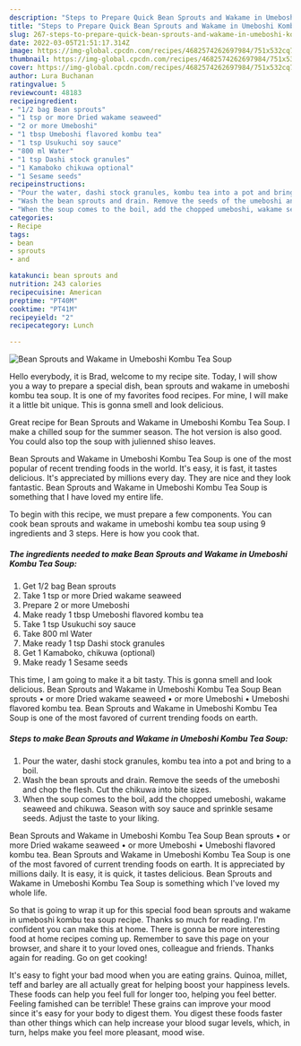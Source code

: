 ```yaml
---
description: "Steps to Prepare Quick Bean Sprouts and Wakame in Umeboshi Kombu Tea Soup"
title: "Steps to Prepare Quick Bean Sprouts and Wakame in Umeboshi Kombu Tea Soup"
slug: 267-steps-to-prepare-quick-bean-sprouts-and-wakame-in-umeboshi-kombu-tea-soup
date: 2022-03-05T21:51:17.314Z
image: https://img-global.cpcdn.com/recipes/4682574262697984/751x532cq70/bean-sprouts-and-wakame-in-umeboshi-kombu-tea-soup-recipe-main-photo.jpg
thumbnail: https://img-global.cpcdn.com/recipes/4682574262697984/751x532cq70/bean-sprouts-and-wakame-in-umeboshi-kombu-tea-soup-recipe-main-photo.jpg
cover: https://img-global.cpcdn.com/recipes/4682574262697984/751x532cq70/bean-sprouts-and-wakame-in-umeboshi-kombu-tea-soup-recipe-main-photo.jpg
author: Lura Buchanan
ratingvalue: 5
reviewcount: 48183
recipeingredient:
- "1/2 bag Bean sprouts"
- "1 tsp or more Dried wakame seaweed"
- "2 or more Umeboshi"
- "1 tbsp Umeboshi flavored kombu tea"
- "1 tsp Usukuchi soy sauce"
- "800 ml Water"
- "1 tsp Dashi stock granules"
- "1 Kamaboko chikuwa optional"
- "1 Sesame seeds"
recipeinstructions:
- "Pour the water, dashi stock granules, kombu tea into a pot and bring to a boil."
- "Wash the bean sprouts and drain. Remove the seeds of the umeboshi and chop the flesh. Cut the chikuwa into bite sizes."
- "When the soup comes to the boil, add the chopped umeboshi, wakame seaweed and chikuwa. Season with soy sauce and sprinkle sesame seeds. Adjust the taste to your liking."
categories:
- Recipe
tags:
- bean
- sprouts
- and

katakunci: bean sprouts and 
nutrition: 243 calories
recipecuisine: American
preptime: "PT40M"
cooktime: "PT41M"
recipeyield: "2"
recipecategory: Lunch

---
```



![Bean Sprouts and Wakame in Umeboshi Kombu Tea Soup](https://img-global.cpcdn.com/recipes/4682574262697984/751x532cq70/bean-sprouts-and-wakame-in-umeboshi-kombu-tea-soup-recipe-main-photo.jpg)

Hello everybody, it is Brad, welcome to my recipe site. Today, I will show you a way to prepare a special dish, bean sprouts and wakame in umeboshi kombu tea soup. It is one of my favorites food recipes. For mine, I will make it a little bit unique. This is gonna smell and look delicious.

Great recipe for Bean Sprouts and Wakame in Umeboshi Kombu Tea Soup. I make a chilled soup for the summer season. The hot version is also good. You could also top the soup with julienned shiso leaves.

Bean Sprouts and Wakame in Umeboshi Kombu Tea Soup is one of the most popular of recent trending foods in the world. It's easy, it is fast, it tastes delicious. It's appreciated by millions every day. They are nice and they look fantastic. Bean Sprouts and Wakame in Umeboshi Kombu Tea Soup is something that I have loved my entire life.


To begin with this recipe, we must prepare a few components. You can cook bean sprouts and wakame in umeboshi kombu tea soup using 9 ingredients and 3 steps. Here is how you cook that.

<!--inarticleads1-->

##### The ingredients needed to make Bean Sprouts and Wakame in Umeboshi Kombu Tea Soup:

1. Get 1/2 bag Bean sprouts
1. Take 1 tsp or more Dried wakame seaweed
1. Prepare 2 or more Umeboshi
1. Make ready 1 tbsp Umeboshi flavored kombu tea
1. Take 1 tsp Usukuchi soy sauce
1. Take 800 ml Water
1. Make ready 1 tsp Dashi stock granules
1. Get 1 Kamaboko, chikuwa (optional)
1. Make ready 1 Sesame seeds


This time, I am going to make it a bit tasty. This is gonna smell and look delicious. Bean Sprouts and Wakame in Umeboshi Kombu Tea Soup Bean sprouts • or more Dried wakame seaweed • or more Umeboshi • Umeboshi flavored kombu tea. Bean Sprouts and Wakame in Umeboshi Kombu Tea Soup is one of the most favored of current trending foods on earth. 

<!--inarticleads2-->

##### Steps to make Bean Sprouts and Wakame in Umeboshi Kombu Tea Soup:

1. Pour the water, dashi stock granules, kombu tea into a pot and bring to a boil.
1. Wash the bean sprouts and drain. Remove the seeds of the umeboshi and chop the flesh. Cut the chikuwa into bite sizes.
1. When the soup comes to the boil, add the chopped umeboshi, wakame seaweed and chikuwa. Season with soy sauce and sprinkle sesame seeds. Adjust the taste to your liking.


Bean Sprouts and Wakame in Umeboshi Kombu Tea Soup Bean sprouts • or more Dried wakame seaweed • or more Umeboshi • Umeboshi flavored kombu tea. Bean Sprouts and Wakame in Umeboshi Kombu Tea Soup is one of the most favored of current trending foods on earth. It is appreciated by millions daily. It is easy, it is quick, it tastes delicious. Bean Sprouts and Wakame in Umeboshi Kombu Tea Soup is something which I&#39;ve loved my whole life. 

So that is going to wrap it up for this special food bean sprouts and wakame in umeboshi kombu tea soup recipe. Thanks so much for reading. I'm confident you can make this at home. There is gonna be more interesting food at home recipes coming up. Remember to save this page on your browser, and share it to your loved ones, colleague and friends. Thanks again for reading. Go on get cooking!

It's easy to fight your bad mood when you are eating grains. Quinoa, millet, teff and barley are all actually great for helping boost your happiness levels. These foods can help you feel full for longer too, helping you feel better. Feeling famished can be terrible! These grains can improve your mood since it's easy for your body to digest them. You digest these foods faster than other things which can help increase your blood sugar levels, which, in turn, helps make you feel more pleasant, mood wise.
